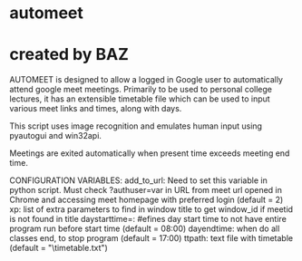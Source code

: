 # automeet

# created by BAZ
AUTOMEET is designed to allow a logged in Google user to automatically attend google meet meetings. Primarily to be used to personal college lectures, it has an extensible timetable file which can be used to input various meet links and times, along with days.

This script uses image recognition and emulates human input using pyautogui and win32api. 

Meetings are exited automatically when present time exceeds meeting end time.

CONFIGURATION VARIABLES:
add_to_url: Need to set this variable in python script. Must check ?authuser=var in URL from meet url opened in Chrome and accessing meet homepage with preferred login 
(default = 2) 
xp: list of extra parameters to find in window title to get window_id if meetid is not found in title
daystarttime=:	#efines day start time to not have entire program run before start time (default = 08:00)
dayendtime: when do all classes end, to stop program (default = 17:00)
ttpath: text file with timetable (default = "\timetable.txt")
